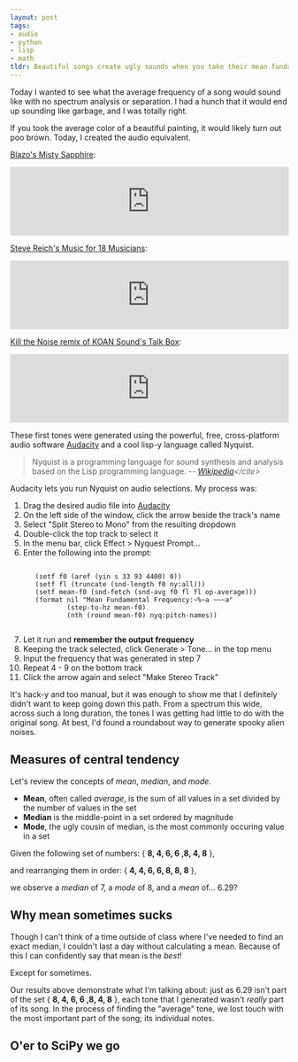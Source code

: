 ```yaml
---
layout: post
tags:
- audio
- python
- lisp
- math
tldr: Beautiful songs create ugly sounds when you take their mean fundamental frequency, and that's really obvious.
---
```


Today I wanted to see what the average frequency of a song would sound like with no spectrum analysis or separation. I had a hunch that it would end up sounding like garbage, and I was totally right.

If you took the average color of a beautiful painting, it would likely turn out poo brown. Today, I created the audio equivalent.

[Blazo's Misty Sapphire](http://youtu.be/rlyYQlPrdac):

<iframe width="100%" height="124" scrolling="no" frameborder="no" src="https://w.soundcloud.com/player/?url=https%3A//api.soundcloud.com/tracks/138919830&amp;color=ff5500&amp;auto_play=false&amp;hide_related=true&amp;show_artwork=false"></iframe>

[Steve Reich's Music for 18 Musicians](http://youtu.be/E_jwv2QMtAo):

<iframe width="100%" height="124" scrolling="no" frameborder="no" src="https://w.soundcloud.com/player/?url=https%3A//api.soundcloud.com/tracks/138919828&amp;color=ff5500&amp;auto_play=false&amp;hide_related=true&amp;show_artwork=false"></iframe>

[Kill the Noise remix of KOAN Sound's Talk Box](http://youtu.be/f-6H8NsfPNQ):

<iframe width="100%" height="124" scrolling="no" frameborder="no" src="https://w.soundcloud.com/player/?url=https%3A//api.soundcloud.com/tracks/138920067&amp;color=ff5500&amp;auto_play=false&amp;hide_related=true&amp;show_artwork=false"></iframe>

These first tones were generated using the powerful, free, cross-platform audio software [Audacity](http://audacity.sourceforge.net/) and a cool lisp-y language called Nyquist.

> Nyquist is a programming language for sound synthesis and analysis based on the Lisp programming language.
> -- <cite>[Wikipedia](http://en.wikipedia.org/wiki/Nyquist_(programming_language))</cite>

Audacity lets you run Nyquist on audio selections. My process was:

1. Drag the desired audio file into [Audacity](http://audacity.sourceforge.net/)
2. On the left side of the window, click the arrow beside the track's name
3. Select "Split Stereo to Mono" from the resulting dropdown
4. Double-click the top track to select it
5. In the menu bar, click Effect > Nyquest Prompt...
6. Enter the following into the prompt:
    <pre><code class='language-lisp'>
      (setf f0 (aref (yin s 33 93 4400) 0))
      (setf fl (truncate (snd-length f0 ny:all)))
      (setf mean-f0 (snd-fetch (snd-avg f0 fl fl op-average)))
      (format nil "Mean Fundamental Frequency:~%~a ~~~a"
              (step-to-hz mean-f0)
              (nth (round mean-f0) nyq:pitch-names))
    </code></pre>
7. Let it run and __remember the output frequency__
8. Keeping the track selected, click Generate > Tone... in the top menu
9. Input the frequency that was generated in step 7
10. Repeat 4 - 9 on the bottom track
11. Click the arrow again and select "Make Stereo Track"

It's hack-y and too manual, but it was enough to show me that I definitely didn't want to keep going down this path. From a spectrum this wide, across such a long duration, the tones I was getting had little to do with the original song. At best, I'd found a roundabout way to generate spooky alien noises.

## Measures of central tendency

Let's review the concepts of _mean_, _median_, and _mode_.

 - __Mean__, often called _average_, is the sum of all values in a set divided by the number of values in the set
 - __Median__ is the middle-point in a set ordered by magnitude
 - __Mode__, the ugly cousin of median, is the most commonly occuring value in a set

Given the following set of numbers: { __8, 4, 6, 6 ,8, 4, 8__ },

and rearranging them in order: { __4, 4, 6, 6, 8, 8, 8__ },

we observe a _median_ of 7, a _mode_ of 8, and a _mean_ of... 6.29?

## Why mean sometimes sucks

Though I can't think of a time outside of class where I've needed to find an exact median, I couldn't last a day without calculating a mean. Because of this I can confidently say that mean is the _best_!

Except for sometimes.

Our results above demonstrate what I'm talking about: just as 6.29 isn't part of the set { __8, 4, 6, 6 ,8, 4, 8__ }, each tone that I generated wasn't _really_ part of its song. In the process of finding the "average" tone, we lost touch with the most important part of the song; its individual notes.

## O'er to SciPy we go
